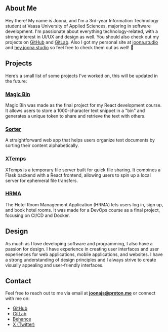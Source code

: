 ## About Me

Hey there! My name is Joona, and I'm a 3rd-year Information Technology student at Vaasa University of Applied Sciences, majoring in software development. I'm passionate about everything technology-related, with a strong interest in UI/UX and design as well.
You should also check out my projects on [GitHub](https://github.com/joonajs) and [GitLab](https://gitlab.com/joonajs). Also I got my personal site at [joona.studio](https://joona.studio) and [hey.joona.studio](https://hey.joona.studio/) so feel free to check them out as well! 👷

## Projects

Here’s a small list of some projects I’ve worked on, this will be updated in the future:

### [Magic Bin](https://github.com/joonajs/magic-bin)
Magic Bin was made as the final project for my React development course. It allows users to store a 1000-character text snippet in a "bin" and generates a unique token to share and retrieve the text with others.

### [Sorter](https://github.com/joonajs/sorter)
A straightforward web app that helps users organize text documents by sorting their content alphabetically.

### [XTemps](https://github.com/joonajs/xtemps)
XTemps is a temporary file server built for quick file sharing. It combines a Flask backend with a React frontend, allowing users to spin up a local server for ephemeral file transfers.

### [HRMA](https://gitlab.com/joonajs/hrma)
The Hotel Room Management Application (HRMA) lets users log in, sign up, and book hotel rooms. It was made for a DevOps course as a final project, focusing on CI/CD and Docker.

## Design

As much as I love developing software and programming, I also have a passion for design. I have experience in creating user interfaces and user experiences for web applications, mobile applications, and websites. I have a strong understanding of design principles and I always strive to create visually appealing and user-friendly interfaces.

## Contact

Feel free to reach out to me via email at **[joonajs@proton.me](mailto:joonajs@proton.me)** or connect with me on:  
- [GitHub](https://github.com/joonajs)  
- [GitLab](https://gitlab.com/joonajs)  
- [Behance](https://www.behance.net/joonajs)  
- [X (Twitter)](https://twitter.com/joona_js)  
